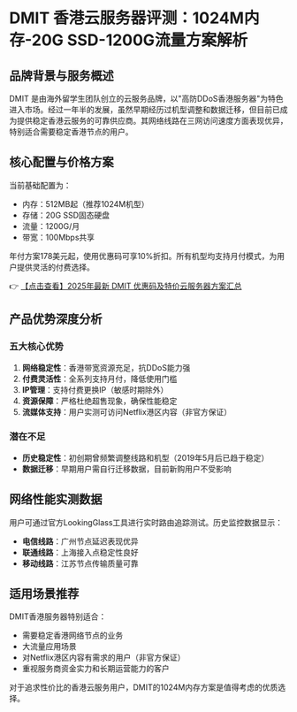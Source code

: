# DMIT 香港云服务器评测：1024M内存-20G SSD-1200G流量方案解析

## 品牌背景与服务概述

DMIT 是由海外留学生团队创立的云服务品牌，以"高防DDoS香港服务器"为特色进入市场。经过一年半的发展，虽然早期经历过机型调整和数据迁移，但目前已成为提供稳定香港云服务的可靠供应商。其网络线路在三网访问速度方面表现优异，特别适合需要稳定香港节点的用户。

## 核心配置与价格方案

当前基础配置为：
- 内存：512MB起（推荐1024M机型）
- 存储：20G SSD固态硬盘
- 流量：1200G/月
- 带宽：100Mbps共享

年付方案178美元起，使用优惠码可享10%折扣。所有机型均支持月付模式，为用户提供灵活的付费选择。

👉 [【点击查看】2025年最新 DMIT 优惠码及特价云服务器方案汇总](https://bit.ly/dmit_coupon)

## 产品优势深度分析

### 五大核心优势
1. **网络稳定性**：香港带宽资源充足，抗DDoS能力强
2. **付费灵活性**：全系列支持月付，降低使用门槛
3. **IP管理**：支持付费更换IP（敏感时期除外）
4. **资源保障**：严格杜绝超售现象，确保性能稳定
5. **流媒体支持**：用户实测可访问Netflix港区内容（非官方保证）

### 潜在不足
- **历史稳定性**：初创期曾频繁调整线路和机型（2019年5月后已趋于稳定）
- **数据迁移**：早期用户需自行迁移数据，目前新购用户不受影响

## 网络性能实测数据

用户可通过官方LookingGlass工具进行实时路由追踪测试。历史监控数据显示：

- **电信线路**：广州节点延迟表现优异
- **联通线路**：上海接入点稳定性良好
- **移动线路**：江苏节点传输质量可靠

## 适用场景推荐

DMIT香港服务器特别适合：
- 需要稳定香港网络节点的业务
- 大流量应用场景
- 对Netflix港区内容有需求的用户（非官方保证）
- 重视服务商资金实力和长期运营能力的客户

对于追求性价比的香港云服务用户，DMIT的1024M内存方案是值得考虑的优质选择。